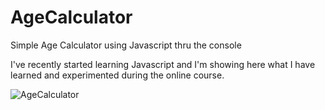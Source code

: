 # AgeCalculator
Simple Age Calculator using Javascript thru the console


I've recently started learning Javascript and I'm showing here what I have learned and experimented during the online course.

![AgeCalculator](https://user-images.githubusercontent.com/92407629/230512544-a4888352-0be2-46d1-b29e-98f782fa4ca3.gif)
